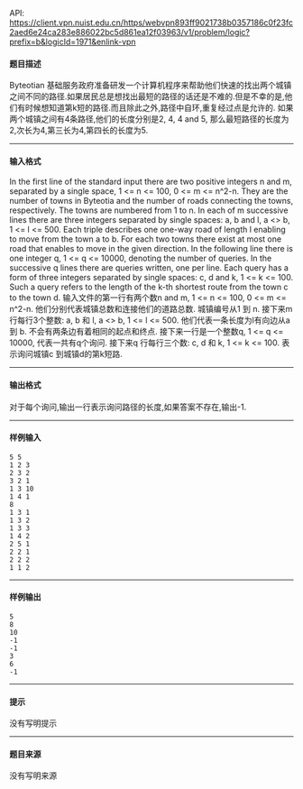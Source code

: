 API: https://client.vpn.nuist.edu.cn/https/webvpn893ff9021738b0357186c0f23fc2aed6e24ca283e886022bc5d861ea12f03963/v1/problem/logic?prefix=b&logicId=1971&enlink-vpn

#### 题目描述

Byteotian 基础服务政府准备研发一个计算机程序来帮助他们快速的找出两个城镇之间不同的路径.如果居民总是想找出最短的路径的话还是不难的.但是不幸的是,他们有时候想知道第k短的路径.而且除此之外,路径中自环,重复经过点是允许的. 如果两个城镇之间有4条路径,他们的长度分别是2, 4, 4 and 5, 那么最短路径的长度为2,次长为4,第三长为4,第四长的长度为5.

---

#### 输入格式

In the first line of the standard input there are two positive integers n and m, separated by a single space, 1 <= n <= 100, 0 <= m <= n^2-n. They are the number of towns in Byteotia and the number of roads connecting the towns, respectively. The towns are numbered from 1 to n. In each of m successive lines there are three integers separated by single spaces: a, b and l, a <> b, 1 <= l <= 500. Each triple describes one one-way road of length l enabling to move from the town a to b. For each two towns there exist at most one road that enables to move in the given direction. In the following line there is one integer q, 1 <= q <= 10000, denoting the number of queries. In the successive q lines there are queries written, one per line. Each query has a form of three integers separated by single spaces: c, d and k, 1 <= k <= 100. Such a query refers to the length of the k-th shortest route from the town c to the town d. 输入文件的第一行有两个数n and m, 1 <= n <= 100, 0 <= m <= n^2-n. 他们分别代表城镇总数和连接他们的道路总数. 城镇编号从1 到 n. 接下来m 行每行3个整数: a, b 和 l, a <> b, 1 <= l <= 500. 他们代表一条长度为l有向边从a 到 b. 不会有两条边有着相同的起点和终点. 接下来一行是一个整数q, 1 <= q <= 10000, 代表一共有q个询问. 接下来q 行每行三个数: c, d 和 k, 1 <= k <= 100. 表示询问城镇c 到城镇d的第k短路.

---

#### 输出格式

对于每个询问,输出一行表示询问路径的长度,如果答案不存在,输出-1.

---

#### 样例输入
```
5 5
1 2 3
2 3 2
3 2 1
1 3 10
1 4 1
8
1 3 1
1 3 2
1 3 3
1 4 2
2 5 1
2 2 1
2 2 2
1 1 2

```

---

#### 样例输出
```
5
8
10
-1
-1
3
6
-1

```

---

#### 提示

没有写明提示

---

#### 题目来源

没有写明来源